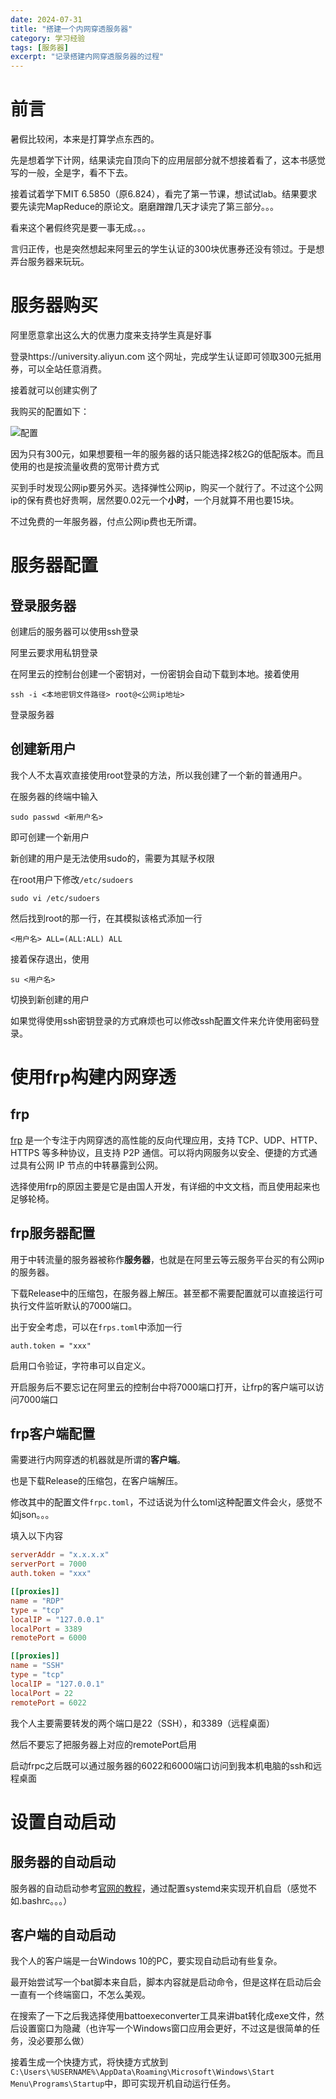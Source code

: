 ```yaml
---
date: 2024-07-31
title: "搭建一个内网穿透服务器"
category: 学习经验
tags: [服务器]
excerpt: "记录搭建内网穿透服务器的过程"
---
```


# 前言

暑假比较闲，本来是打算学点东西的。

先是想着学下计网，结果读完自顶向下的应用层部分就不想接着看了，这本书感觉写的一般，全是字，看不下去。

接着试着学下MIT 6.5850（原6.824），看完了第一节课，想试试lab。结果要求要先读完MapReduce的原论文。磨磨蹭蹭几天才读完了第三部分。。。

看来这个暑假终究是要一事无成。。。

言归正传，也是突然想起来阿里云的学生认证的300块优惠券还没有领过。于是想弄台服务器来玩玩。

# 服务器购买

阿里愿意拿出这么大的优惠力度来支持学生真是好事

登录https://university.aliyun.com 这个网址，完成学生认证即可领取300元抵用券，可以全站任意消费。

接着就可以创建实例了

我购买的配置如下：

![配置](https://raw.githubusercontent.com/NaroZeol/narozeol.github.io/main/images/2024-07-31-my-frp-server/%E9%85%8D%E7%BD%AE.jpg)

因为只有300元，如果想要租一年的服务器的话只能选择2核2G的低配版本。而且使用的也是按流量收费的宽带计费方式

买到手时发现公网ip要另外买。选择弹性公网ip，购买一个就行了。不过这个公网ip的保有费也好贵啊，居然要0.02元一个**小时**，一个月就算不用也要15块。

不过免费的一年服务器，付点公网ip费也无所谓。

# 服务器配置

## 登录服务器

创建后的服务器可以使用ssh登录

阿里云要求用私钥登录

在阿里云的控制台创建一个密钥对，一份密钥会自动下载到本地。接着使用

    ssh -i <本地密钥文件路径> root@<公网ip地址>

登录服务器

## 创建新用户

我个人不太喜欢直接使用root登录的方法，所以我创建了一个新的普通用户。

在服务器的终端中输入

    sudo passwd <新用户名>

即可创建一个新用户

新创建的用户是无法使用sudo的，需要为其赋予权限

在root用户下修改`/etc/sudoers`

    sudo vi /etc/sudoers

然后找到root的那一行，在其模拟该格式添加一行

    <用户名> ALL=(ALL:ALL) ALL

接着保存退出，使用

    su <用户名>

切换到新创建的用户

如果觉得使用ssh密钥登录的方式麻烦也可以修改ssh配置文件来允许使用密码登录。

# 使用frp构建内网穿透

## frp

[frp](https://github.com/fatedier/frp) 是一个专注于内网穿透的高性能的反向代理应用，支持 TCP、UDP、HTTP、HTTPS 等多种协议，且支持 P2P 通信。可以将内网服务以安全、便捷的方式通过具有公网 IP 节点的中转暴露到公网。

选择使用frp的原因主要是它是由国人开发，有详细的中文文档，而且使用起来也足够轮椅。

## frp服务器配置

用于中转流量的服务器被称作**服务器**，也就是在阿里云等云服务平台买的有公网ip的服务器。

下载Release中的压缩包，在服务器上解压。甚至都不需要配置就可以直接运行可执行文件监听默认的7000端口。

出于安全考虑，可以在`frps.toml`中添加一行

    auth.token = "xxx"

启用口令验证，字符串可以自定义。

开启服务后不要忘记在阿里云的控制台中将7000端口打开，让frp的客户端可以访问7000端口

## frp客户端配置

需要进行内网穿透的机器就是所谓的**客户端**。

也是下载Release的压缩包，在客户端解压。

修改其中的配置文件`frpc.toml`，不过话说为什么toml这种配置文件会火，感觉不如json。。。

填入以下内容

```toml
serverAddr = "x.x.x.x"
serverPort = 7000
auth.token = "xxx"

[[proxies]]
name = "RDP"
type = "tcp"
localIP = "127.0.0.1"
localPort = 3389
remotePort = 6000

[[proxies]]
name = "SSH"
type = "tcp"
localIP = "127.0.0.1"
localPort = 22
remotePort = 6022
```
我个人主要需要转发的两个端口是22（SSH），和3389（远程桌面）

然后不要忘了把服务器上对应的remotePort启用

启动frpc之后既可以通过服务器的6022和6000端口访问到我本机电脑的ssh和远程桌面

# 设置自动启动

## 服务器的自动启动

服务器的自动启动参考[官网的教程](https://gofrp.org/zh-cn/docs/setup/systemd/)，通过配置systemd来实现开机自启（感觉不如.bashrc。。。）

## 客户端的自动启动

我个人的客户端是一台Windows 10的PC，要实现自动启动有些复杂。

最开始尝试写一个bat脚本来自启，脚本内容就是启动命令，但是这样在启动后会一直有一个终端窗口，不怎么美观。

在搜索了一下之后我选择使用battoexeconverter工具来讲bat转化成exe文件，然后设置窗口为隐藏（也许写一个Windows窗口应用会更好，不过这是很简单的任务，没必要那么做）

接着生成一个快捷方式，将快捷方式放到`C:\Users\%USERNAME%\AppData\Roaming\Microsoft\Windows\Start Menu\Programs\Startup`中，即可实现开机自动运行任务。
